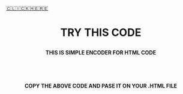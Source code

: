 <a href="https://html-encoder.netlify.app">🇨​🇱​🇮​🇨​🇰​ 🇭​🇪​🇷​🇪​</a></H1></CENTER><CENTER><H1> TRY THIS CODE <BR>


<h4>THIS IS SIMPLE ENCODER FOR HTML CODE</h4>
<br>
<code><script language="javascript">document.write( unescape( 'PASTE YOUR ENCRYPTED CODE HERE' ))</script></code>
<br>
<h4>COPY THE ABOVE CODE AND PASE IT ON YOUR .HTML FILE </h4>
